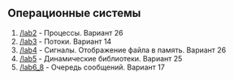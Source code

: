 ## Операционные системы

1. [/lab2](/lab2) - Процессы. Вариант 26
2. [/lab3](/lab3) - Потоки. Вариант 14
3. [/lab4](/lab4) - Сигналы. Отображение файла в память. Вариант 26
4. [/lab5](/lab5) - Динамические библиотеки. Вариант 25
5. [/lab6_8](/lab6_8) - Очередь сообщений. Вариант 17
